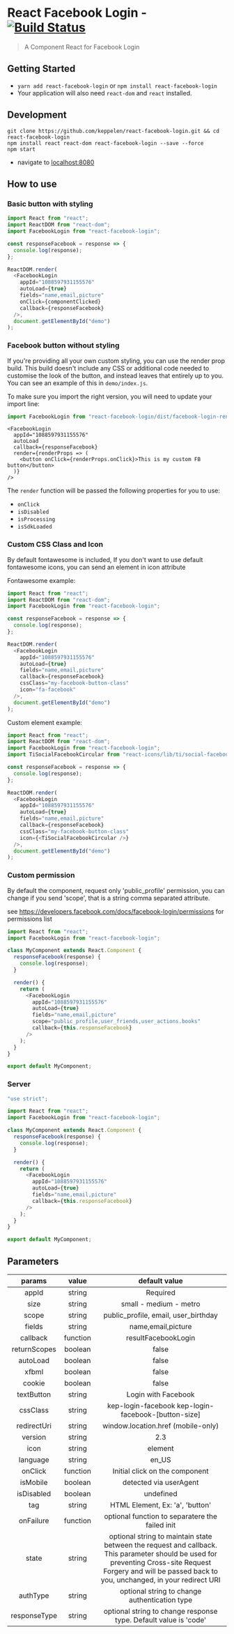 # React Facebook Login - [![Build Status](https://travis-ci.org/keppelen/react-facebook-login.svg?branch=master)](https://travis-ci.org/keppelen/react-facebook-login)

> A Component React for Facebook Login

## Getting Started

- `yarn add react-facebook-login` or `npm install react-facebook-login`
- Your application will also need `react-dom` and `react` installed.

## Development

```shell
git clone https://github.com/keppelen/react-facebook-login.git && cd react-facebook-login
npm install react react-dom react-facebook-login --save --force
npm start
```

- navigate to [localhost:8080](http://localhost:8080)

## How to use

### Basic button with styling

```js
import React from "react";
import ReactDOM from "react-dom";
import FacebookLogin from "react-facebook-login";

const responseFacebook = response => {
  console.log(response);
};

ReactDOM.render(
  <FacebookLogin
    appId="1088597931155576"
    autoLoad={true}
    fields="name,email,picture"
    onClick={componentClicked}
    callback={responseFacebook}
  />,
  document.getElementById("demo")
);
```

### Facebook button without styling

If you're providing all your own custom styling, you can use the render prop build. This build doesn't include any CSS or additional code needed to customise the look of the button, and instead leaves that entirely up to you. You can see an example of this in `demo/index.js`.

To make sure you import the right version, you will need to update your import line:

```js
import FacebookLogin from "react-facebook-login/dist/facebook-login-render-props";
```

```
<FacebookLogin
  appId="1088597931155576"
  autoLoad
  callback={responseFacebook}
  render={renderProps => (
    <button onClick={renderProps.onClick}>This is my custom FB button</button>
  )}
/>
```

The `render` function will be passed the following properties for you to use:

- `onClick`
- `isDisabled`
- `isProcessing`
- `isSdkLoaded`

### Custom CSS Class and Icon

By default fontawesome is included, If you don't want to use default fontawesome icons, you can send an element in icon attribute

Fontawesome example:

```js
import React from "react";
import ReactDOM from "react-dom";
import FacebookLogin from "react-facebook-login";

const responseFacebook = response => {
  console.log(response);
};

ReactDOM.render(
  <FacebookLogin
    appId="1088597931155576"
    autoLoad={true}
    fields="name,email,picture"
    callback={responseFacebook}
    cssClass="my-facebook-button-class"
    icon="fa-facebook"
  />,
  document.getElementById("demo")
);
```

Custom element example:

```js
import React from "react";
import ReactDOM from "react-dom";
import FacebookLogin from "react-facebook-login";
import TiSocialFacebookCircular from "react-icons/lib/ti/social-facebook-circular";

const responseFacebook = response => {
  console.log(response);
};

ReactDOM.render(
  <FacebookLogin
    appId="1088597931155576"
    autoLoad={true}
    fields="name,email,picture"
    callback={responseFacebook}
    cssClass="my-facebook-button-class"
    icon={<TiSocialFacebookCircular />}
  />,
  document.getElementById("demo")
);
```

### Custom permission

By default the component, request only 'public_profile' permission, you can change if you send 'scope', that is a string comma separated attribute.

see https://developers.facebook.com/docs/facebook-login/permissions for permissions list

```js
import React from "react";
import FacebookLogin from "react-facebook-login";

class MyComponent extends React.Component {
  responseFacebook(response) {
    console.log(response);
  }

  render() {
    return (
      <FacebookLogin
        appId="1088597931155576"
        autoLoad={true}
        fields="name,email,picture"
        scope="public_profile,user_friends,user_actions.books"
        callback={this.responseFacebook}
      />
    );
  }
}

export default MyComponent;
```

### Server

```js
"use strict";

import React from "react";
import FacebookLogin from "react-facebook-login";

class MyComponent extends React.Component {
  responseFacebook(response) {
    console.log(response);
  }

  render() {
    return (
      <FacebookLogin
        appId="1088597931155576"
        autoLoad={true}
        fields="name,email,picture"
        callback={this.responseFacebook}
      />
    );
  }
}

export default MyComponent;
```

## Parameters

|    params    |  value   |                                                                                                default value                                                                                                |
| :----------: | :------: | :---------------------------------------------------------------------------------------------------------------------------------------------------------------------------------------------------------: |
|    appId     |  string  |                                                                                                  Required                                                                                                   |
|     size     |  string  |                                                                                           small - medium - metro                                                                                            |
|    scope     |  string  |                                                                                    public_profile, email, user_birthday                                                                                     |
|    fields    |  string  |                                                                                             name,email,picture                                                                                              |
|   callback   | function |                                                                                             resultFacebookLogin                                                                                             |
| returnScopes | boolean  |                                                                                                    false                                                                                                    |
|   autoLoad   | boolean  |                                                                                                    false                                                                                                    |
|    xfbml     | boolean  |                                                                                                    false                                                                                                    |
|    cookie    | boolean  |                                                                                                    false                                                                                                    |
|  textButton  |  string  |                                                                                             Login with Facebook                                                                                             |
|   cssClass   |  string  |                                                                             kep-login-facebook kep-login-facebook-[button-size]                                                                             |
| redirectUri  |  string  |                                                                                     window.location.href (mobile-only)                                                                                      |
|   version    |  string  |                                                                                                     2.3                                                                                                     |
|     icon     |  string  |                                                                                                   element                                                                                                   | none |
|   language   |  string  |                                                                                                    en_US                                                                                                    |
|   onClick    | function |                                                                                       Initial click on the component                                                                                        |
|   isMobile   | boolean  |                                                                                           detected via userAgent                                                                                            |
|  isDisabled  | boolean  |                                                                                                  undefined                                                                                                  |
|     tag      |  string  |                                                                                       HTML Element, Ex: 'a', 'button'                                                                                       |
|  onFailure   | function |                                                                               optional function to separatere the failed init                                                                               |
|    state     |  string  | optional string to maintain state between the request and callback. This parameter should be used for preventing Cross-site Request Forgery and will be passed back to you, unchanged, in your redirect URI |
|   authType   |  string  |                                                                                optional string to change authentication type                                                                                |
| responseType |  string  |                                                                      optional string to change response type. Default value is 'code'                                                                       |
